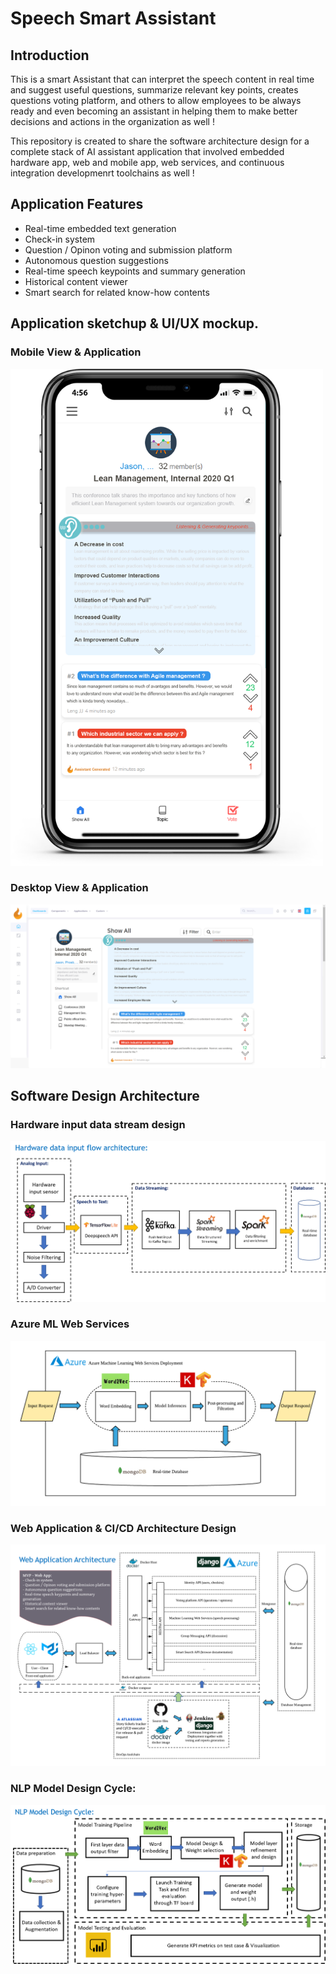 # Speech Smart Assistant
## Introduction
This is a smart Assistant that can interpret the speech content in real time and suggest useful questions, summarize relevant key points, creates questions voting platform, and others to allow employees to be always ready and even becoming an assistant in helping them to make better decisions and actions in the organization as well !

This repository is created to share the software architecture design for a complete stack of AI assistant application that involved embedded hardware app, web and mobile app, web services, and continuous integration developmenrt toolchains as well !

## Application Features
- Real-time embedded text generation
- Check-in system
- Question / Opinon voting and submission platform
- Autonomous question suggestions 
- Real-time speech keypoints and summary generation
- Historical content viewer
- Smart search for related know-how contents

## Application sketchup & UI/UX mockup.
### Mobile View & Application
<img src="mobile_app_uiux.png" alt="drawing" width="500"/> 

### Desktop View & Application
<img src="desktop_webapp_uiux.png" alt="drawing2"/>

## Software Design Architecture
### Hardware input data stream design
<img src="hardware_input_data_flow.png" alt="drawing3"/>

### Azure ML Web Services
<img src="azure_ml_web_services.png" alt="drawing4"/>

### Web Application & CI/CD Architecture Design
<img src="web_app_architecture.png" alt="drawing5"/>

### NLP Model Design Cycle:
<img src="nlp_model_design_cycle.png" alt="drawing6"/>

